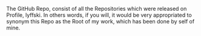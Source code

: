 The GitHub Repo, consist of all the Repositories which were released on Profile, lyffski. In others words, if you will, it would be very appropriated to synonym this Repo as the Root of my work, which has been done by self of mine. 